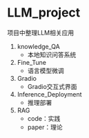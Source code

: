 # LLM_project
项目中整理LLM相关应用

1. knowledge_QA  
    - 本地知识问答系统
2. Fine_Tune
    - 语言模型微调
3. Gradio
    - Gradio交互式界面
4. Inference_Deployment
    - 推理部署
5. RAG
    - code：实践
    - paper：理论
